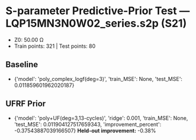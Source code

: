 # S-parameter Predictive-Prior Test — LQP15MN3N0W02_series.s2p (S21)
- Z0: 50.00 Ω
- Train points: 321  |  Test points: 80

## Baseline
- {'model': 'poly_complex_logf(deg=3)', 'train_MSE': None, 'test_MSE': 0.011859601962020187}

## UFRF Prior
- {'model': 'poly+UF(deg=3,13-cycles)', 'ridge': 0.001, 'train_MSE': None, 'test_MSE': 0.011904127517659343, 'improvement_percent': -0.37543887039166507}
**Held-out improvement:** -0.38%